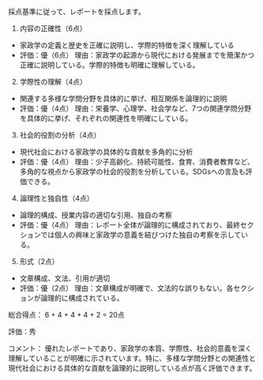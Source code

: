 採点基準に従って、レポートを採点します。

1. 内容の正確性（6点）
- 家政学の定義と歴史を正確に説明し、学際的特徴を深く理解している
- 評価：優（6点）
理由：家政学の起源から現代における発展までを簡潔かつ正確に説明している。学際的特徴も明確に理解している。

2. 学際性の理解（4点）
- 関連する多様な学問分野を具体的に挙げ、相互関係を論理的に説明
- 評価：優（4点）
理由：栄養学、心理学、社会学など、7つの関連学問分野を具体的に挙げ、それぞれの関連性を明確にしている。

3. 社会的役割の分析（4点）
- 現代社会における家政学の具体的な貢献を多角的に分析
- 評価：優（4点）
理由：少子高齢化、持続可能性、食育、消費者教育など、多角的な視点から家政学の社会的役割を分析している。SDGsへの言及も評価できる。

4. 論理性と独自性（4点）
- 論理的構成、授業内容の適切な引用、独自の考察
- 評価：優（4点）
理由：レポート全体が論理的に構成されており、最終セクションでは個人の興味と家政学の意義を結びつけた独自の考察を示している。

5. 形式（2点）
- 文章構成、文法、引用が適切
- 評価：優（2点）
理由：文章構成が明確で、文法的な誤りもない。各セクションが論理的に構成されている。

総合得点：
6 + 4 + 4 + 4 + 2 = 20点

評価：秀

コメント：
優れたレポートであり、家政学の本質、学際性、社会的意義を深く理解していることが明確に示されています。特に、多様な学問分野との関連性と現代社会における具体的な貢献を論理的に説明している点が高く評価できます。
